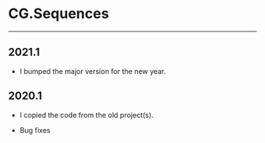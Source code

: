 # CG.Sequences
---

## 2021.1

* I bumped the major version for the new year.

## 2020.1

* I copied the code from the old project(s).

* Bug fixes

